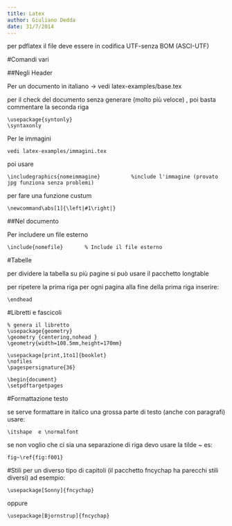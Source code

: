 ```yaml
---
title: Latex
author: Giuliano Dedda 
date: 31/7/2014
---
```


per pdflatex il file deve essere in codifica UTF-senza BOM (ASCI-UTF)


#Comandi vari

##Negli Header

Per un documento in italiano -> vedi latex-examples/base.tex


per il check del documento senza generare (molto più veloce) , poi basta commentare la seconda riga

    \usepackage{syntonly}
    \syntaxonly

Per le immagini

    vedi latex-examples/immagini.tex

poi usare

    \includegraphics{nomeimmagine}			%include l'immagine (provato jpg funziona senza problemi)

per fare una funzione custum 

    \newcommand\abs[1]{\left|#1\right|}

##Nel documento

Per includere un file esterno 

    \include{nomefile} 		 % Include il file esterno 


#Tabelle

per dividere la tabella su più pagine si può usare il pacchetto longtable

per ripetere la prima riga per ogni pagina alla fine della prima riga inserire:

    \endhead
    
#Libretti e fascicoli
```
% genera il libretto 
\usepackage{geometry}
\geometry {centering,nohead }
\geometry{width=108.5mm,height=170mm}

\usepackage[print,1to1]{booklet}
\nofiles
\pagespersignature{36}

\begin{document}
\setpdftargetpages
```

#Formattazione testo

se serve formattare in italico una grossa parte di 
testo (anche con paragrafi) usare: 

    \itshape  e \normalfont 

se non voglio che ci sia una separazione di riga devo usare la tilde ~ es:

    fig~\ref{fig:f001}
    
#Stili
per un diverso tipo di capitoli (il pacchetto fncychap ha parecchi stili diversi) ad esempio:

    \usepackage[Sonny]{fncychap}

oppure

    \usepackage[Bjornstrup]{fncychap}
    
